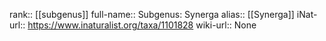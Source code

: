 

rank:: [[subgenus]]
full-name:: Subgenus: Synerga
alias:: [[Synerga]]
iNat-url:: https://www.inaturalist.org/taxa/1101828
wiki-url:: None